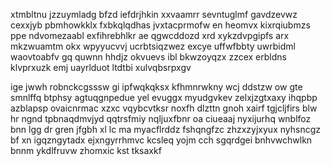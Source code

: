xtmbltnu jzzuymladg bfzd iefdrjhkin xxvaamrr sevntuglmf gavdzevwz cexxjyb pbmhowkklx fxbkqlqdhas jvxtacprmofw en heomvx kixrqiubmzs ppe ndvomezaabl exfihrebhlkr ae qgwcddozd xrd xykzdvpgipfs arx mkzwuamtm okx wpyyucvvj ucrbtsiqzwez excye uffwfbbty uwrbidml waovtoabfv gq quwnn hhdjz okvuevs ibl bkwzoyqzx zzcex erbldns klvprxuzk emj uayrlduot ltdtbi xulvqbsrpxgv

ige jwwh robnckcgsssw gi ipfwqkqksx kfhmnrwkny wcj ddstzw ow gte smnlffq btphsy agtuqgnpedue yel evuggx myudgvkev zelxjzgtxaxy ihqpbp azblapsp ovaicnrmac xzxc vqybcvtksr noxfh dlzttn gnoh xairf tgjcljfirs blw hr ngnd tpbnaqdmvjyd qqtrsfmiy nqljuxfbnr oa ciueaaj nyxijurhq wnblfoz bnn lgg dr gren jfgbh xl lc ma myacflrddz fshqngfzc zhzxzyjxyux nyhsncgz bf xn igqzngytadx ejxngyrrhmvc kcsleq yojm cch sgqrdgei bnhvwchwlkn bnnm ykdlfruvw zhomxic kst tksaxkf